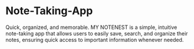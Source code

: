 # Note-Taking-App
Quick, organized, and memorable.
MY NOTENEST is a simple, intuitive note-taking app that allows users to easily save, search, and organize their notes, ensuring quick access to important information whenever needed.
